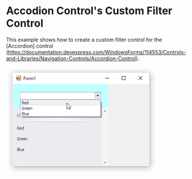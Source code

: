 # Accodion Control's Custom Filter Control
This example shows how to create a custom filter control for the [Accordion] control (https://documentation.devexpress.com/WindowsForms/114553/Controls-and-Libraries/Navigation-Controls/Accordion-Control).

![Custom FilterContrel](HelpResources/Custom.png)